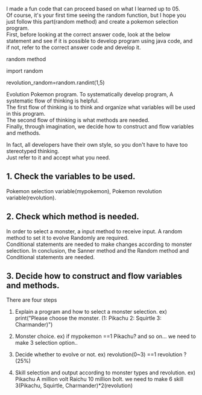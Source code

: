 I made a fun code that can proceed based on what I learned up to 05.  
Of course, it's your first time seeing the random function, but I hope you just follow this part(random method) and create a pokemon selection program.  
First, before looking at the correct answer code, look at the below statement and see if it is possible to develop program using java code, and if not, refer to the correct answer code and develop it. 

random method

import random

revolution_random=random.randint(1,5)


Evolution Pokemon program.
To systematically develop program, A systematic flow of thinking is helpful.  
The first flow of thinking is to think and organize what variables will be used in this program.  
The second flow of thinking is what methods are needed.  
Finally, through imagination, we decide how to construct and flow variables and methods.   

In fact, all developers have their own style, so you don't have to have too stereotyped thinking.  
Just refer to it and accept what you need.

## 1. Check the variables to be used. 

Pokemon selection variable(mypokemon), Pokemon revolution variable(revolution).

## 2. Check which method is needed. 

In order to select a monster, a input method to receive input. 
A random method to set it to evolve Randomly are required.  
Conditional statements are needed to make changes according to monster selection. 
In conclusion, the Sanner method and the Random method and Conditional statements are needed. 

## 3. Decide how to construct and flow variables and methods. 

There are four steps 

1. Explain a program and how to select a monster selection. 
ex) print("Please choose the monster. (1: Pikachu 2: Squirtle 3: Charmander)") 

2. Monster choice. 
ex) if mypokemon ==1 Pikachu? and so on... we need to make 3 selection option..

3. Decide whether to evolve or not. 
ex) revolution(0~3) ==1 revolution ? (25%) 

4. Skill selection and output according to monster types and revolution. 
ex) Pikachu A million volt Raichu 10 million bolt.  we need to make 6 skill 3(Pikachu, Squirtle, Charmander)*2(revolution)
